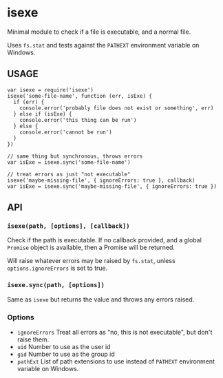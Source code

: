 <h1 id="isexe">isexe</h1>

<p>Minimal module to check if a file is executable, and a normal file.</p>

<p>Uses <code>fs.stat</code> and tests against the <code>PATHEXT</code> environment variable on
Windows.</p>

<h2 id="usage">USAGE</h2>

<pre><code class="javascript">var isexe = require('isexe')
isexe('some-file-name', function (err, isExe) {
  if (err) {
    console.error('probably file does not exist or something', err)
  } else if (isExe) {
    console.error('this thing can be run')
  } else {
    console.error('cannot be run')
  }
})

// same thing but synchronous, throws errors
var isExe = isexe.sync('some-file-name')

// treat errors as just "not executable"
isexe('maybe-missing-file', { ignoreErrors: true }, callback)
var isExe = isexe.sync('maybe-missing-file', { ignoreErrors: true })
</code></pre>

<h2 id="api">API</h2>

<h3 id="%60isexepath%2C-options%2C-callback%60"><code>isexe(path, [options], [callback])</code></h3>

<p>Check if the path is executable.  If no callback provided, and a
global <code>Promise</code> object is available, then a Promise will be returned.</p>

<p>Will raise whatever errors may be raised by <code>fs.stat</code>, unless
<code>options.ignoreErrors</code> is set to true.</p>

<h3 id="%60isexe.syncpath%2C-options%60"><code>isexe.sync(path, [options])</code></h3>

<p>Same as <code>isexe</code> but returns the value and throws any errors raised.</p>

<h3 id="options">Options</h3>

<ul>
<li><code>ignoreErrors</code> Treat all errors as "no, this is not executable", but
don't raise them.</li>
<li><code>uid</code> Number to use as the user id</li>
<li><code>gid</code> Number to use as the group id</li>
<li><code>pathExt</code> List of path extensions to use instead of <code>PATHEXT</code>
environment variable on Windows.</li>
</ul>
